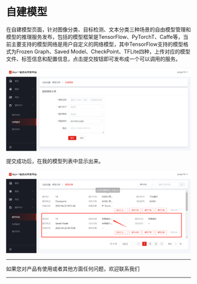 # 自建模型

在自建模型页面，针对图像分类、目标检测、文本分类三种场景的自由模型管理和模型的推理服务发布，包括的模型框架是TensorFlow、PyTorchT、Caffe等，当前主要支持的模型网络是用户自定义的网络模型，其中TensorFlow支持的模型格式为Frozen Graph、Saved Model、CheckPoint、TFLite四种，上传对应的模型文件、标签信息和配置信息，点击提交按钮即可发布成一个可以调用的服务。

![自建模型上传](../../../../../image/AI-and-Machine-Learning/NeuFoundry/images/model/model-003.png)
 
提交成功后，在我的模型列表中显示出来。
 
![展示我的自建模型](../../../../../image/AI-and-Machine-Learning/NeuFoundry/images/model/model-004.png)


---

如果您对产品有使用或者其他方面任何问题，欢迎联系我们

---
